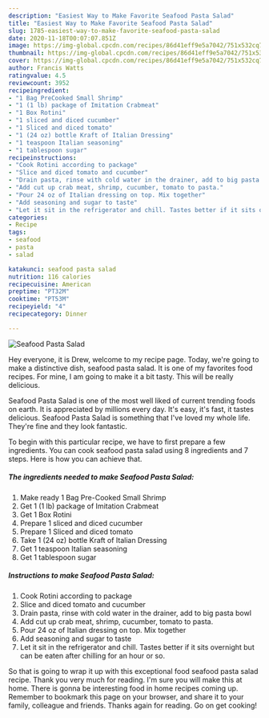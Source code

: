 ```yaml
---
description: "Easiest Way to Make Favorite Seafood Pasta Salad"
title: "Easiest Way to Make Favorite Seafood Pasta Salad"
slug: 1785-easiest-way-to-make-favorite-seafood-pasta-salad
date: 2020-11-18T00:07:07.851Z
image: https://img-global.cpcdn.com/recipes/86d41eff9e5a7042/751x532cq70/seafood-pasta-salad-recipe-main-photo.jpg
thumbnail: https://img-global.cpcdn.com/recipes/86d41eff9e5a7042/751x532cq70/seafood-pasta-salad-recipe-main-photo.jpg
cover: https://img-global.cpcdn.com/recipes/86d41eff9e5a7042/751x532cq70/seafood-pasta-salad-recipe-main-photo.jpg
author: Francis Watts
ratingvalue: 4.5
reviewcount: 3952
recipeingredient:
- "1 Bag PreCooked Small Shrimp"
- "1 (1 lb) package of Imitation Crabmeat"
- "1 Box Rotini"
- "1 sliced and diced cucumber"
- "1 Sliced and diced tomato"
- "1 (24 oz) bottle Kraft of Italian Dressing"
- "1 teaspoon Italian seasoning"
- "1 tablespoon sugar"
recipeinstructions:
- "Cook Rotini according to package"
- "Slice and diced tomato and cucumber"
- "Drain pasta, rinse with cold water in the drainer, add to big pasta bowl"
- "Add cut up crab meat, shrimp, cucumber, tomato to pasta."
- "Pour 24 oz of Italian dressing on top. Mix together"
- "Add seasoning and sugar to taste"
- "Let it sit in the refrigerator and chill. Tastes better if it sits overnight but can be eaten after chilling for an hour or so."
categories:
- Recipe
tags:
- seafood
- pasta
- salad

katakunci: seafood pasta salad 
nutrition: 116 calories
recipecuisine: American
preptime: "PT32M"
cooktime: "PT53M"
recipeyield: "4"
recipecategory: Dinner

---
```



![Seafood Pasta Salad](https://img-global.cpcdn.com/recipes/86d41eff9e5a7042/751x532cq70/seafood-pasta-salad-recipe-main-photo.jpg)

Hey everyone, it is Drew, welcome to my recipe page. Today, we're going to make a distinctive dish, seafood pasta salad. It is one of my favorites food recipes. For mine, I am going to make it a bit tasty. This will be really delicious.

Seafood Pasta Salad is one of the most well liked of current trending foods on earth. It is appreciated by millions every day. It's easy, it's fast, it tastes delicious. Seafood Pasta Salad is something that I've loved my whole life. They're fine and they look fantastic.




To begin with this particular recipe, we have to first prepare a few ingredients. You can cook seafood pasta salad using 8 ingredients and 7 steps. Here is how you can achieve that.

<!--inarticleads1-->

##### The ingredients needed to make Seafood Pasta Salad:

1. Make ready 1 Bag Pre-Cooked Small Shrimp
1. Get 1 (1 lb) package of Imitation Crabmeat
1. Get 1 Box Rotini
1. Prepare 1 sliced and diced cucumber
1. Prepare 1 Sliced and diced tomato
1. Take 1 (24 oz) bottle Kraft of Italian Dressing
1. Get 1 teaspoon Italian seasoning
1. Get 1 tablespoon sugar




<!--inarticleads2-->

##### Instructions to make Seafood Pasta Salad:

1. Cook Rotini according to package
1. Slice and diced tomato and cucumber
1. Drain pasta, rinse with cold water in the drainer, add to big pasta bowl
1. Add cut up crab meat, shrimp, cucumber, tomato to pasta.
1. Pour 24 oz of Italian dressing on top. Mix together
1. Add seasoning and sugar to taste
1. Let it sit in the refrigerator and chill. Tastes better if it sits overnight but can be eaten after chilling for an hour or so.




So that is going to wrap it up with this exceptional food seafood pasta salad recipe. Thank you very much for reading. I'm sure you will make this at home. There is gonna be interesting food in home recipes coming up. Remember to bookmark this page on your browser, and share it to your family, colleague and friends. Thanks again for reading. Go on get cooking!
